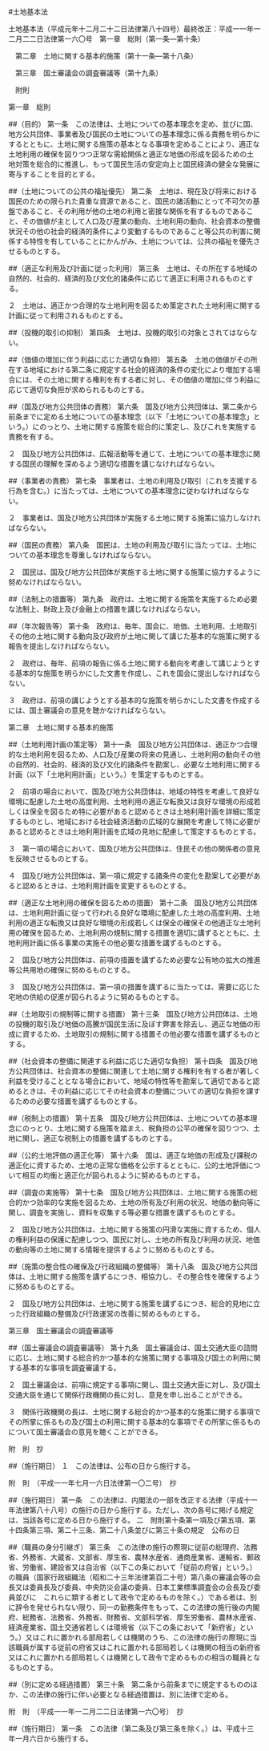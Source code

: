 #土地基本法


土地基本法（平成元年十二月二十二日法律第八十四号）最終改正：平成一一年一二月二二日法律第一六〇号　第一章　総則（第一条—第十条）

　第二章　土地に関する基本的施策（第十一条—第十八条）

　第三章　国土審議会の調査審議等（第十九条）

　附則


第一章　総則


##（目的）
第一条　この法律は、土地についての基本理念を定め、並びに国、地方公共団体、事業者及び国民の土地についての基本理念に係る責務を明らかにするとともに、土地に関する施策の基本となる事項を定めることにより、適正な土地利用の確保を図りつつ正常な需給関係と適正な地価の形成を図るための土地対策を総合的に推進し、もって国民生活の安定向上と国民経済の健全な発展に寄与することを目的とする。



##（土地についての公共の福祉優先）
第二条　土地は、現在及び将来における国民のための限られた貴重な資源であること、国民の諸活動にとって不可欠の基盤であること、その利用が他の土地の利用と密接な関係を有するものであること、その価値が主として人口及び産業の動向、土地利用の動向、社会資本の整備状況その他の社会的経済的条件により変動するものであること等公共の利害に関係する特性を有していることにかんがみ、土地については、公共の福祉を優先させるものとする。



##（適正な利用及び計画に従った利用）
第三条　土地は、その所在する地域の自然的、社会的、経済的及び文化的諸条件に応じて適正に利用されるものとする。

２　土地は、適正かつ合理的な土地利用を図るため策定された土地利用に関する計画に従って利用されるものとする。



##（投機的取引の抑制）
第四条　土地は、投機的取引の対象とされてはならない。



##（価値の増加に伴う利益に応じた適切な負担）
第五条　土地の価値がその所在する地域における第二条に規定する社会的経済的条件の変化により増加する場合には、その土地に関する権利を有する者に対し、その価値の増加に伴う利益に応じて適切な負担が求められるものとする。



##（国及び地方公共団体の責務）
第六条　国及び地方公共団体は、第二条から前条までに定める土地についての基本理念（以下「土地についての基本理念」という。）にのっとり、土地に関する施策を総合的に策定し、及びこれを実施する責務を有する。

２　国及び地方公共団体は、広報活動等を通じて、土地についての基本理念に関する国民の理解を深めるよう適切な措置を講じなければならない。



##（事業者の責務）
第七条　事業者は、土地の利用及び取引（これを支援する行為を含む。）に当たっては、土地についての基本理念に従わなければならない。

２　事業者は、国及び地方公共団体が実施する土地に関する施策に協力しなければならない。



##（国民の責務）
第八条　国民は、土地の利用及び取引に当たっては、土地についての基本理念を尊重しなければならない。

２　国民は、国及び地方公共団体が実施する土地に関する施策に協力するように努めなければならない。



##（法制上の措置等）
第九条　政府は、土地に関する施策を実施するため必要な法制上、財政上及び金融上の措置を講じなければならない。



##（年次報告等）
第十条　政府は、毎年、国会に、地価、土地利用、土地取引その他の土地に関する動向及び政府が土地に関して講じた基本的な施策に関する報告を提出しなければならない。

２　政府は、毎年、前項の報告に係る土地に関する動向を考慮して講じようとする基本的な施策を明らかにした文書を作成し、これを国会に提出しなければならない。

３　政府は、前項の講じようとする基本的な施策を明らかにした文書を作成するには、国土審議会の意見を聴かなければならない。



第二章　土地に関する基本的施策


##（土地利用計画の策定等）
第十一条　国及び地方公共団体は、適正かつ合理的な土地利用を図るため、人口及び産業の将来の見通し、土地利用の動向その他の自然的、社会的、経済的及び文化的諸条件を勘案し、必要な土地利用に関する計画（以下「土地利用計画」という。）を策定するものとする。

２　前項の場合において、国及び地方公共団体は、地域の特性を考慮して良好な環境に配慮した土地の高度利用、土地利用の適正な転換又は良好な環境の形成若しくは保全を図るため特に必要があると認めるときは土地利用計画を詳細に策定するものとし、地域における社会経済活動の広域的な展開を考慮して特に必要があると認めるときは土地利用計画を広域の見地に配慮して策定するものとする。

３　第一項の場合において、国及び地方公共団体は、住民その他の関係者の意見を反映させるものとする。

４　国及び地方公共団体は、第一項に規定する諸条件の変化を勘案して必要があると認めるときは、土地利用計画を変更するものとする。



##（適正な土地利用の確保を図るための措置）
第十二条　国及び地方公共団体は、土地利用計画に従って行われる良好な環境に配慮した土地の高度利用、土地利用の適正な転換又は良好な環境の形成若しくは保全の確保その他適正な土地利用の確保を図るため、土地利用の規制に関する措置を適切に講ずるとともに、土地利用計画に係る事業の実施その他必要な措置を講ずるものとする。

２　国及び地方公共団体は、前項の措置を講ずるため必要な公有地の拡大の推進等公共用地の確保に努めるものとする。

３　国及び地方公共団体は、第一項の措置を講ずるに当たっては、需要に応じた宅地の供給の促進が図られるように努めるものとする。



##（土地取引の規制等に関する措置）
第十三条　国及び地方公共団体は、土地の投機的取引及び地価の高騰が国民生活に及ぼす弊害を除去し、適正な地価の形成に資するため、土地取引の規制に関する措置その他必要な措置を講ずるものとする。



##（社会資本の整備に関連する利益に応じた適切な負担）
第十四条　国及び地方公共団体は、社会資本の整備に関連して土地に関する権利を有する者が著しく利益を受けることとなる場合において、地域の特性等を勘案して適切であると認めるときは、その利益に応じてその社会資本の整備についての適切な負担を課するための必要な措置を講ずるものとする。



##（税制上の措置）
第十五条　国及び地方公共団体は、土地についての基本理念にのっとり、土地に関する施策を踏まえ、税負担の公平の確保を図りつつ、土地に関し、適正な税制上の措置を講ずるものとする。



##（公的土地評価の適正化等）
第十六条　国は、適正な地価の形成及び課税の適正化に資するため、土地の正常な価格を公示するとともに、公的土地評価について相互の均衡と適正化が図られるように努めるものとする。



##（調査の実施等）
第十七条　国及び地方公共団体は、土地に関する施策の総合的かつ効率的な実施を図るため、土地の所有及び利用の状況、地価の動向等に関し、調査を実施し、資料を収集する等必要な措置を講ずるものとする。

２　国及び地方公共団体は、土地に関する施策の円滑な実施に資するため、個人の権利利益の保護に配慮しつつ、国民に対し、土地の所有及び利用の状況、地価の動向等の土地に関する情報を提供するように努めるものとする。



##（施策の整合性の確保及び行政組織の整備等）
第十八条　国及び地方公共団体は、土地に関する施策を講ずるにつき、相協力し、その整合性を確保するように努めるものとする。

２　国及び地方公共団体は、土地に関する施策を講ずるにつき、総合的見地に立った行政組織の整備及び行政運営の改善に努めるものとする。



第三章　国土審議会の調査審議等


##（国土審議会の調査審議等）
第十九条　国土審議会は、国土交通大臣の諮問に応じ、土地に関する総合的かつ基本的な施策に関する事項及び国土の利用に関する基本的な事項を調査審議する。

２　国土審議会は、前項に規定する事項に関し、国土交通大臣に対し、及び国土交通大臣を通じて関係行政機関の長に対し、意見を申し出ることができる。

３　関係行政機関の長は、土地に関する総合的かつ基本的な施策に関する事項でその所掌に係るもの及び国土の利用に関する基本的な事項でその所掌に係るものについて国土審議会の意見を聴くことができる。





附　則　抄

##（施行期日）
１　この法律は、公布の日から施行する。


附　則　（平成一一年七月一六日法律第一〇二号）　抄


##（施行期日）
第一条　この法律は、内閣法の一部を改正する法律（平成十一年法律第八十八号）の施行の日から施行する。ただし、次の各号に掲げる規定は、当該各号に定める日から施行する。
二　附則第十条第一項及び第五項、第十四条第三項、第二十三条、第二十八条並びに第三十条の規定　公布の日




##（職員の身分引継ぎ）
第三条　この法律の施行の際現に従前の総理府、法務省、外務省、大蔵省、文部省、厚生省、農林水産省、通商産業省、運輸省、郵政省、労働省、建設省又は自治省（以下この条において「従前の府省」という。）の職員（国家行政組織法（昭和二十三年法律第百二十号）第八条の審議会等の会長又は委員長及び委員、中央防災会議の委員、日本工業標準調査会の会長及び委員並びに　これらに類する者として政令で定めるものを除く。）である者は、別に辞令を発せられない限り、同一の勤務条件をもって、この法律の施行後の内閣府、総務省、法務省、外務省、財務省、文部科学省、厚生労働省、農林水産省、経済産業省、国土交通省若しくは環境省（以下この条において「新府省」という。）又はこれに置かれる部局若しくは機関のうち、この法律の施行の際現に当該職員が属する従前の府省又はこれに置かれる部局若しくは機関の相当の新府省又はこれに置かれる部局若しくは機関として政令で定めるものの相当の職員となるものとする。



##（別に定める経過措置）
第三十条　第二条から前条までに規定するもののほか、この法律の施行に伴い必要となる経過措置は、別に法律で定める。


附　則　（平成一一年一二月二二日法律第一六〇号）　抄


##（施行期日）
第一条　この法律（第二条及び第三条を除く。）は、平成十三年一月六日から施行する。





